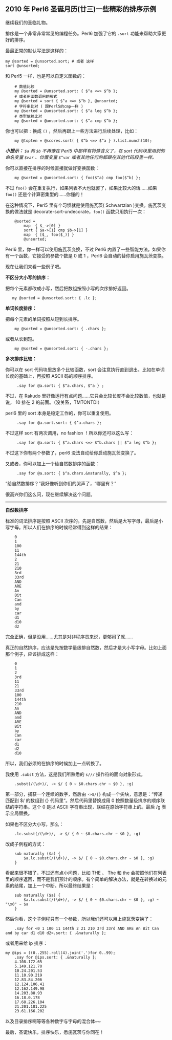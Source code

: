 ## 2010 年 Perl6 圣诞月历(廿三)一些精彩的排序示例

继续我们的圣临礼物。

排序是一个非常非常常见的编程任务。Perl6 加强了它的 `.sort` 功能来帮助大家更好的排序。

最最正常的默认写法是这样的：

    my @sorted = @unsorted.sort; # 或者 这样
    sort @unsorted;

和 Perl5 一样，也是可以自定义函数的：

        # 数值比较
        my @sorted = @unsorted.sort: { $^a <=> $^b };
        # 或者用函数调用的形式
        my @sorted = sort { $^a <=> $^b }, @unsorted;
        # 字符串比对 ( 跟Perl5的cmp一样 )
        my @sorted = @unsorted.sort: { $^a leg $^b };
        # 类型依赖比对
        my @sorted = @unsorted.sort: { $^a cmp $^b };

你也可以把 `:` 换成 `()` ，然后再跟上一些方法进行后续处理，比如：

        my @topten = @scores.sort( { $^b <=> $^a } ).list.munch(10);

_**小提示：** `$a` 和 `$b` 不再像在 Perl5 中那样有特殊含义了，在 sort 代码块里用别的命名变量 `$var` 、位置变量 `$^var` 或者其他任何的都跟在其他代码段里一样。_

你可以直接在排序的时候直接就做好变换函数：

        my @sorted = @unsorted.sort: { foo($^a) cmp foo($^b) };

不过 `foo()` 会在重复执行，如果列表不大也就罢了，如果比较大的话……如果 `foo()` 还是个计算密集型的……你懂的！

在这种情况下，Perl5 里有个习惯就是使用施瓦茨( Schwartzian )变换。施瓦茨变换的做法就是 decorate-sort-undecorate，`foo()` 函数只用执行一次：

        @sorted =
            map  { $_->[0] }
            sort { $a->[1] cmp $b->[1] }
            map  { [$_, foo($_)] }
            @unsorted;

Perl6 里，你一样可以使用施瓦茨变换，不过 Perl6 内置了一些智能方法。如果你有一个函数，它接受的参数个数是 0 或 1 ，Perl6 会自动的替你启用施瓦茨变换。

现在让我们来看一些例子吧。

**不区分大小写的排序：**  

把每个元素都改成小写，然后把数组按照小写的次序排好返回。

       my @sorted = @unsorted.sort: { .lc };

**单词长度排序：**  

把每个元素的单词按照从短到长排序。

        my @sorted = @unsorted.sort: { .chars };

或者从长到短。

        my @sorted = @unsorted.sort: { -.chars };

**多次排序比较：**  

你可以在 sort 代码块里放多个比较函数，sort 会注意执行直到退出。比如在单词长度的基础上，再按照 ASCII 码的顺序排序。

         .say for @a.sort: { $^a.chars, $^a } ;

不过，在 Rakudo 里好像运行有点问题……它只会比较长度不会比较数值，也就是说， 10 排在 2 的前面。（没关系，TMTONTDI）

perl6 里的 sort 本身是稳定工作的，你可以重复使用。

         .say for @a.sort.sort: { $^a.chars };

不过这样 sort 有两次调用，no fashion ！所以你还可以这么写：

         .say for @a.sort: { $^a.chars <=> $^b.chars || $^a leg $^b };

不过这下你有两个参数了，perl6 没法自动给你启动施瓦茨变换了。

又或者，你可以加上一个给自然数排序的函数：

         .say for @a.sort: { $^a.chars.&naturally, $^a };

“给自然数排序？”我好像听到你们的哭声了，“哪里有？”

很高兴你们这么问，现在继续解决这个问题。

* * *

**自然数排序**  

标准的词法排序是按照 ASCII 次序的。先是自然数，然后是大写字母，最后是小写字母。所以人们在排序的时候经常得到这样的结果：

        0
        1
        100
        11
        144th
        2
        21
        210
        3rd
        33rd
        AND
        ARE
        An
        Bit
        Can
        and
        by
        car
        d1
        d10
        d2

完全正确，但是没用……尤其是对非程序员来说，更郁闷了就……

真正的自然排序，应该是先按数学量级排自然数，然后才是大小写字母。比如上面那个例子，应该排成这样：

        0
        1
        2
        3rd
        11
        21
        33rd
        100
        144th
        210
        An
        AND
        and
        ARE
        Bit
        by
        Can
        car
        d1
        d2
        d10

所以，我们必须的在排序的时候加上一点转换了。

我使用 `.subst` 方法，这是我们所熟悉的 `s///` 操作符的面向对象形式。

        .subst(/(\d+)/, -> $/ { 0 ~ $0.chars.chr ~ $0 }, :g)

第一部分，捕获一个连续的数字，然后由 `->$/{}` 构成一个尖块，意思是：“传递匹配到 $/ 的数组到 {} 代码里”。然后代码里替换成用 0 按照数量级排序的顺序联结的字符串。这个 0 是以 ASCII 字符串出现，联结在原始字符串上的。最后 /g 表示全局替换。

如果也不区分大小写，那么：

        .lc.subst(/(\d+)/, -> $/ { 0 ~ $0.chars.chr ~ $0 }, :g)

改成子例程的方式：

        sub naturally ($a) {
            $a.lc.subst(/(\d+)/, -> $/ { 0 ~ $0.chars.chr ~ $0 }, :g)
        }

看起来很不错了，不过还有点小问题，比如 THE 、 The 和 the 会按照他们在列表里的顺序返回，而不是我们预计的顺序。有个简单的解决办法，就是在转换过的元素的结尾，加上一个中断。所以最终结果是：

        sub naturally ($a) {
            $a.lc.subst(/(\d+)/, -> $/ { 0 ~ $0.chars.chr ~ $0 }, :g) ~ "\x0" ~ $a
        }

然后你看，这个子例程只有一个参数，所以我们还可以用上施瓦茨变换了：

        .say for <0 1 100 11 144th 2 21 210 3rd 33rd AND ARE An Bit Can and by car d1 d10 d2>.sort: { .&naturally };

或者用来给 ip 排序：

    my @ips = ((0..255).roll(4).join('.')for 0..99);
        .say for @ips.sort: { .&naturally };
        4.108.172.65
        5.149.121.70
        10.24.201.53
        11.10.90.219
        12.83.84.206
        12.124.106.41
        12.162.149.98
        14.203.88.93
        16.18.0.178
        17.68.226.104
        21.201.181.225
        23.61.166.202

以及目录排序啊等等各种数字与字母的混合体~~

最后，圣诞快乐，排序快乐，愿施瓦茨与你同在！

